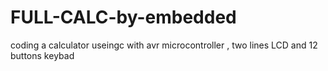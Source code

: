 # FULL-CALC-by-embedded
coding a calculator useingc with avr microcontroller , two lines LCD and 12 buttons keybad 
